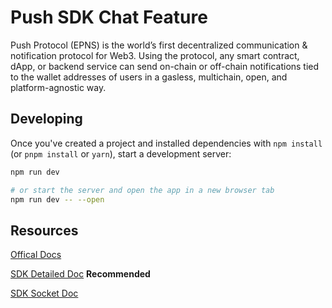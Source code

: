 # Push SDK Chat Feature
Push Protocol (EPNS) is the world’s first decentralized communication & notification protocol for Web3.
Using the protocol, any smart contract, dApp, or backend service can send on-chain or off-chain notifications tied to the wallet addresses of users in a gasless, multichain, open, and platform-agnostic way.


## Developing

Once you've created a project and installed dependencies with `npm install` (or `pnpm install` or `yarn`), start a development server:

```bash
npm run dev

# or start the server and open the app in a new browser tab
npm run dev -- --open
```

## Resources

[Offical Docs](https://docs.push.org/developers/concepts/push-chat-for-web3)

[SDK Detailed Doc](https://github.com/ethereum-push-notification-service/push-sdk/blob/main/packages/restapi/README.md) **Recommended**

[SDK Socket Doc](https://github.com/ethereum-push-notification-service/push-sdk/blob/main/packages/socket/README)